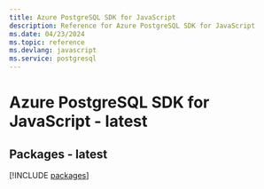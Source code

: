```yaml
---
title: Azure PostgreSQL SDK for JavaScript
description: Reference for Azure PostgreSQL SDK for JavaScript
ms.date: 04/23/2024
ms.topic: reference
ms.devlang: javascript
ms.service: postgresql
---
```

# Azure PostgreSQL SDK for JavaScript - latest
## Packages - latest
[!INCLUDE [packages](postgresql-index.md)]